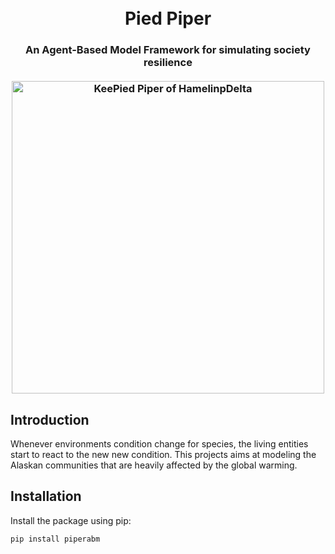 <h1 align="center">
    <br>
    Pied Piper
</h1>

<h3 align="center">
    An Agent-Based Model Framework for simulating society resilience
    <br>
    <br>
    <img src="https://upload.wikimedia.org/wikipedia/commons/thumb/d/d9/Pied_Piper2.jpg/593px-Pied_Piper2.jpg" alt="KeePied Piper of HamelinpDelta" width="500">
</h3>


## Introduction

Whenever environments condition change for species, the living entities start to react to the new new condition. This projects aims at modeling the Alaskan communities that are heavily affected by the global warming.

## Installation

Install the package using pip:
```sh
pip install piperabm
```